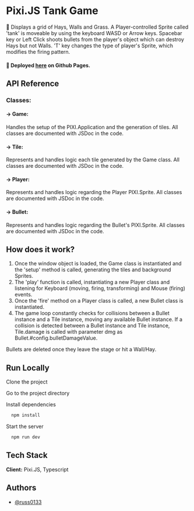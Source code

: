 # Pixi.JS Tank Game

👀 Displays a grid of Hays, Walls and Grass. A Player-controlled Sprite called 'tank' is moveable by using the keyboard WASD or Arrow keys. Spacebar key or Left Click shoots bullets from the player's object which can destroy Hays but not Walls. 'T' key changes the type of player's Sprite, which modifies the firing pattern.

#### 🚀 Deployed [here](https://russ0133.github.io/pixi-game/) on Github Pages.

## API Reference

### Classes:

#### -> Game:

Handles the setup of the PIXI.Application and the generation of tiles. All classes are documented with JSDoc in the code.

#### -> Tile:

Represents and handles logic each tile generated by the Game class. All classes are documented with JSDoc in the code.

#### -> Player:

Represents and handles logic regarding the Player PIXI.Sprite. All classes are documented with JSDoc in the code.

#### -> Bullet:

Represents and handles logic regarding the Bullet's PIXI.Sprite. All classes are documented with JSDoc in the code.

## How does it work?

1. Once the window object is loaded, the Game class is instantiated and the 'setup' method is called, generating the tiles and background Sprites.
2. The 'play' function is called, instantiating a new Player class and listening for Keyboard (moving, firing, transforming) and Mouse (firing) events.
3. Once the 'fire' method on a Player class is called, a new Bullet class is instantiated.
4. The game loop constantly checks for collisions between a Bullet instance and a Tile instance, moving any available Bullet instance. If a collision is detected between a Bullet instance and Tile instance, Tile.damage is called with parameter dmg as Bullet.#config.bulletDamageValue.

Bullets are deleted once they leave the stage or hit a Wall/Hay.

## Run Locally

Clone the project

Go to the project directory

Install dependencies

```bash
  npm install
```

Start the server

```bash
  npm run dev
```

## Tech Stack

**Client:** Pixi.JS, Typescript

## Authors

- [@russ0133](https://www.github.com/russ0133)
